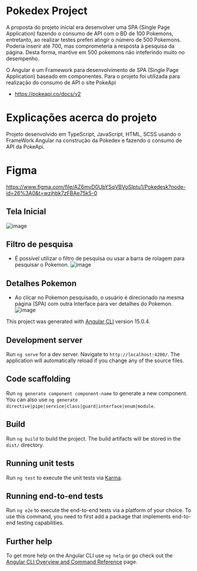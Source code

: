 # Pokedex Project

A proposta do projeto inicial era desenvolver uma SPA (Single Page Application) fazendo o consumo de API com o BD de 100 Pokemons, entretanto, ao realizar testes preferi atingir o número de 500 Pokemons. Poderia inserir até 700, mas comprometeria a resposta à pesquisa da página. Desta forma, mantive em 500 pokemons não inteferindo muito no desempenho.

O Angular é um Framework para desenvolvimento de SPA (Single Page Application) baseado em componentes.
Para o projeto foi utilizada para realização do consumo de API o site PokeApi
- https://pokeapi.co/docs/v2

# Explicações acerca do projeto

Projeto desenvolvido em TypeScript, JavaScript, HTML, SCSS usando o FrameWork Angular na construção da Pokedex e fazendo o consumo de API da PokeApi.

# Figma
https://www.figma.com/file/AZ6mvD0UbYSqVBVoSIptu1/Pokedesk?node-id=26%3A0&t=wzjhbk7zFBAe75k5-0

## Tela Inicial
![image](https://user-images.githubusercontent.com/101356855/213863842-482ef6f7-31fb-4693-8e4e-d198a326f413.png)

## Filtro de pesquisa
- É possível utilizar o filtro de pesquisa ou usar a barra de rolagem para pesquisar o Pokemon. 
![image](https://user-images.githubusercontent.com/101356855/213863872-4612b435-70ec-4870-8b61-fdceb862a47a.png)

## Detalhes Pokemon
- Ao clicar no Pokemon pesquisado, o usuário é direcionado na mesma página (SPA) com outra Interface para ver detalhes do Pokemon.
![image](https://user-images.githubusercontent.com/101356855/213864029-4c0347fa-6db0-42d1-ba9d-aafc4603a02c.png)


This project was generated with [Angular CLI](https://github.com/angular/angular-cli) version 15.0.4.

## Development server

Run `ng serve` for a dev server. Navigate to `http://localhost:4200/`. The application will automatically reload if you change any of the source files.

## Code scaffolding

Run `ng generate component component-name` to generate a new component. You can also use `ng generate directive|pipe|service|class|guard|interface|enum|module`.

## Build

Run `ng build` to build the project. The build artifacts will be stored in the `dist/` directory.

## Running unit tests

Run `ng test` to execute the unit tests via [Karma](https://karma-runner.github.io).

## Running end-to-end tests

Run `ng e2e` to execute the end-to-end tests via a platform of your choice. To use this command, you need to first add a package that implements end-to-end testing capabilities.

## Further help

To get more help on the Angular CLI use `ng help` or go check out the [Angular CLI Overview and Command Reference](https://angular.io/cli) page.
